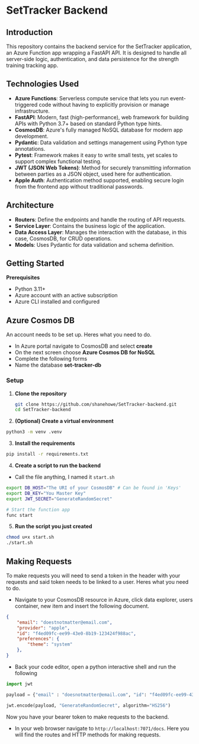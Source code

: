 # SetTracker Backend

## Introduction
This repository contains the backend service for the SetTracker application, an Azure Function app wrapping a FastAPI API. It is designed to handle all server-side logic, authentication, and data persistence for the strength training tracking app.

## Technologies Used
- **Azure Functions**: Serverless compute service that lets you run event-triggered code without having to explicitly provision or manage infrastructure.
- **FastAPI**: Modern, fast (high-performance), web framework for building APIs with Python 3.7+ based on standard Python type hints.
- **CosmosDB**: Azure's fully managed NoSQL database for modern app development.
- **Pydantic**: Data validation and settings management using Python type annotations.
- **Pytest**: Framework makes it easy to write small tests, yet scales to support complex functional testing.
- **JWT (JSON Web Tokens)**: Method for securely transmitting information between parties as a JSON object, used here for authentication.
- **Apple Auth**: Authentication method supported, enabling secure login from the frontend app without traditional passwords.

## Architecture
- **Routers**: Define the endpoints and handle the routing of API requests.
- **Service Layer**: Contains the business logic of the application.
- **Data Access Layer**: Manages the interaction with the database, in this case, CosmosDB, for CRUD operations.
- **Models**: Uses Pydantic for data validation and schema definition.

## Getting Started

**Prerequisites**
- Python 3.11+
- Azure account with an active subscription
- Azure CLI installed and configured

## Azure Cosmos DB
An account needs to be set up. Heres what you need to do.
- In Azure portal navigate to CosmosDB and select **create**
- On the next screen choose **Azure Cosmos DB for NoSQL**
- Complete the following forms
- Name the database **set-tracker-db**

### Setup
1. **Clone the repository**
   ```bash
   git clone https://github.com/shanehowe/SetTracker-backend.git
   cd SetTracker-backend
2. **(Optional) Create a virtual environment**
```bash
python3 -m venv .venv
```
3. **Install the requirements**
```bash
pip install -r requirements.txt
```
4. **Create a script to run the backend**
- Call the file anything, I named it ```start.sh```
```bash
export DB_HOST="The URI of your CosmosDB" # Can be found in 'Keys'
export DB_KEY="You Master Key"
export JWT_SECRET="GenerateRandomSecret"

# Start the function app
func start
```
5. **Run the script you just created**
```bash
chmod u+x start.sh
./start.sh
```

## Making Requests
To make requests you will need to send a token in the header with your requests and said token needs to be linked to a user. Heres what you need to do.

- Navigate to your CosmosDB resource in Azure, click data explorer, users container, new item and insert the following document.
```json
{
    "email": "doestnotmatter@email.com",
    "provider": "apple",
    "id": "f4ed09fc-ee99-43e0-8b19-123424f988ac",
    "preferences": {
        "theme": "system"
    },
}
```
- Back your code editor, open a python interactive shell and run the following
```python
import jwt 

payload = {"email" : "doesnotmatter@email.com", "id": "f4ed09fc-ee99-43e0-8b19-123424f988ac"}

jwt.encode(payload, "GenerateRandomSecret", algorithm="HS256")
```
Now you have your bearer token to make requests to the backend.

- In your web browser navigate to ```http://localhost:7071/docs```. Here you will find the routes and HTTP methods for making requests.
